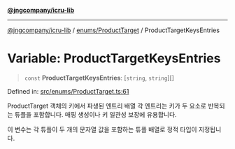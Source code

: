 [**@jngcompany/icru-lib**](../../../README.md)

***

[@jngcompany/icru-lib](../../../README.md) / [enums/ProductTarget](../README.md) / ProductTargetKeysEntries

# Variable: ProductTargetKeysEntries

> `const` **ProductTargetKeysEntries**: \[`string`, `string`\][]

Defined in: [src/enums/ProductTarget.ts:61](https://github.com/jngcompany/icru-lib/blob/d3a4d9c24074b22f396121b6f6d7c5106c66ae75/src/enums/ProductTarget.ts#L61)

ProductTarget 객체의 키에서 파생된 엔트리 배열
각 엔트리는 키가 두 요소로 반복되는 튜플을 포함합니다.
매핑 생성이나 키 일관성 보장에 유용합니다.

이 변수는 각 튜플이 두 개의 문자열 값을 포함하는 튜플 배열로 정적 타입이 지정됩니다.
